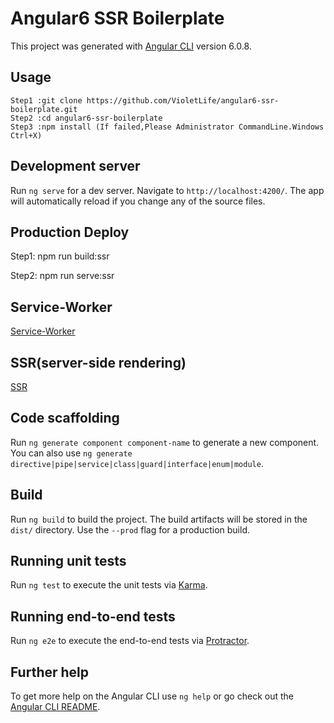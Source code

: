 # Angular6 SSR Boilerplate

This project was generated with [Angular CLI](https://github.com/angular/angular-cli) version 6.0.8.

## Usage

```
Step1 :git clone https://github.com/VioletLife/angular6-ssr-boilerplate.git
Step2 :cd angular6-ssr-boilerplate
Step3 :npm install (If failed,Please Administrator CommandLine.Windows Ctrl+X)

```


## Development server

Run `ng serve` for a dev server. Navigate to `http://localhost:4200/`. The app will automatically reload if you change any of the source files.


## Production Deploy


Step1: npm run build:ssr

Step2: npm run serve:ssr



## Service-Worker

[Service-Worker](https://angular.io/guide/service-worker-getting-started)




## SSR(server-side rendering)

[SSR](https://angular.io/guide/universal)


## Code scaffolding

Run `ng generate component component-name` to generate a new component. You can also use `ng generate directive|pipe|service|class|guard|interface|enum|module`.

## Build

Run `ng build` to build the project. The build artifacts will be stored in the `dist/` directory. Use the `--prod` flag for a production build.

## Running unit tests

Run `ng test` to execute the unit tests via [Karma](https://karma-runner.github.io).

## Running end-to-end tests

Run `ng e2e` to execute the end-to-end tests via [Protractor](http://www.protractortest.org/).

## Further help

To get more help on the Angular CLI use `ng help` or go check out the [Angular CLI README](https://github.com/angular/angular-cli/blob/master/README.md).
